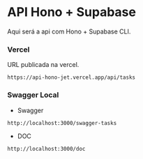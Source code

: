 # **API Hono + Supabase**

Aqui será a api com Hono + Supabase CLI.


### **Vercel**

URL publicada na vercel.

```
https://api-hono-jet.vercel.app/api/tasks
```

### **Swagger Local**

- Swagger

```
http://localhost:3000/swagger-tasks
```

- DOC

```
http://localhost:3000/doc
```
